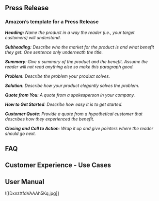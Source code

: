 ## Press Release

### Amazon’s template for a Press Release

_**Heading:** Name the product in a way the reader (i.e., your target customers) will understand._

_**Subheading:** Describe who the market for the product is and what benefit they get. One sentence only underneath the title._

_**Summary**: Give a summary of the product and the benefit. Assume the reader will not read anything else so make this paragraph good._

_**Problem**: Describe the problem your product solves._

_**Solution**: Describe how your product elegantly solves the problem._

_**Quote from You**: A quote from a spokesperson in your company._

_**How to Get Started**: Describe how easy it is to get started._

_**Customer Quote**: Provide a quote from a hypothetical customer that describes how they experienced the benefit._

_**Closing and Call to Action**: Wrap it up and give pointers where the reader should go next._

## FAQ

## Customer Experience - Use Cases

## User Manual

  

  

![[DxnzXfdVAAAh5Kq.jpg]]